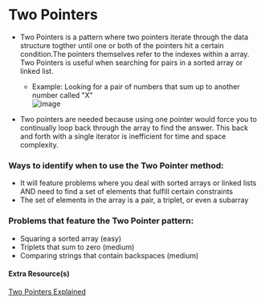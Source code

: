 # Two Pointers

* Two Pointers is a pattern where two pointers iterate through the data structure togther until one or both of the pointers hit a certain condition.The pointers themselves refer to the indexes within a array. Two Pointers is useful when searching for pairs in a sorted array or linked list. 
  - Example: Looking for a pair of numbers that sum up to another number called "X"   
![image](https://user-images.githubusercontent.com/69539559/227813090-5e47c053-71d0-4c03-b985-c4d61ed5ed68.png) 

* Two pointers are needed because using one pointer would force you to continually loop back through the array to find the answer. This back and forth with a single iterator is inefficient for time and space complexity. 
 
### Ways to identify when to use the Two Pointer method:
- It will feature problems where you deal with sorted arrays or linked lists AND need to find a set of elements that fulfill certain constraints
- The set of elements in the array is a pair, a triplet, or even a subarray

### Problems that feature the Two Pointer pattern:
- Squaring a sorted array (easy)
- Triplets that sum to zero (medium)
- Comparing strings that contain backspaces (medium)

#### Extra Resource(s)
[Two Pointers Explained](https://www.baeldung.com/java-two-pointer-technique)
